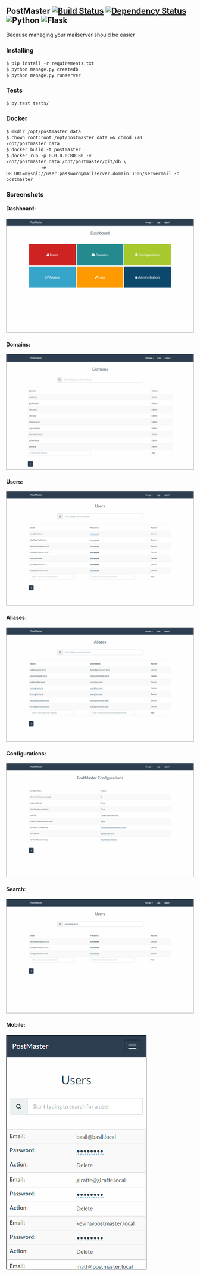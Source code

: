 ## PostMaster [![Build Status](https://travis-ci.com/thatarchguy/PostMaster.svg?token=9fn8V459Z3FjXcLyubG9&branch=master)](https://travis-ci.com/thatarchguy/PostMaster) [![Dependency Status](https://gemnasium.com/9de3737c45004fea3d1a3b7041c841f2.svg)](https://gemnasium.com/thatarchguy/PostMaster) ![Python](https://img.shields.io/badge/python-2.7-blue.svg) ![Flask](http://flask.pocoo.org/static/badges/made-with-flask-s.png)

Because managing your mailserver should be easier

### Installing
```
$ pip install -r requirements.txt
$ python manage.py createdb
$ python manage.py runserver
```
### Tests
```
$ py.test tests/
```

### Docker
```
$ mkdir /opt/postmaster_data
$ chown root:root /opt/postmaster_data && chmod 770 /opt/postmaster_data
$ docker build -t postmaster .
$ docker run -p 0.0.0.0:80:80 -v /opt/postmaster_data:/opt/postmaster/git/db \
             -e DB_URI=mysql://user:password@mailserver.domain:3306/servermail -d postmaster
```

### Screenshots


#### Dashboard:
![Dashboard](docs/imgs/Dashboard.png?raw=true)

#### Domains:
![Domains](docs/imgs/Domains.png?raw=true)

#### Users:
![Users](docs/imgs/Users.png?raw=true)

#### Aliases:
![Aliases](docs/imgs/Aliases.png?raw=true)

#### Configurations:
![Configurations](docs/imgs/Configurations.png?raw=true)

#### Search:
![Search](docs/imgs/Search.png?raw=true)

#### Mobile:
![Mobile](docs/imgs/Mobile.png?raw=true)
